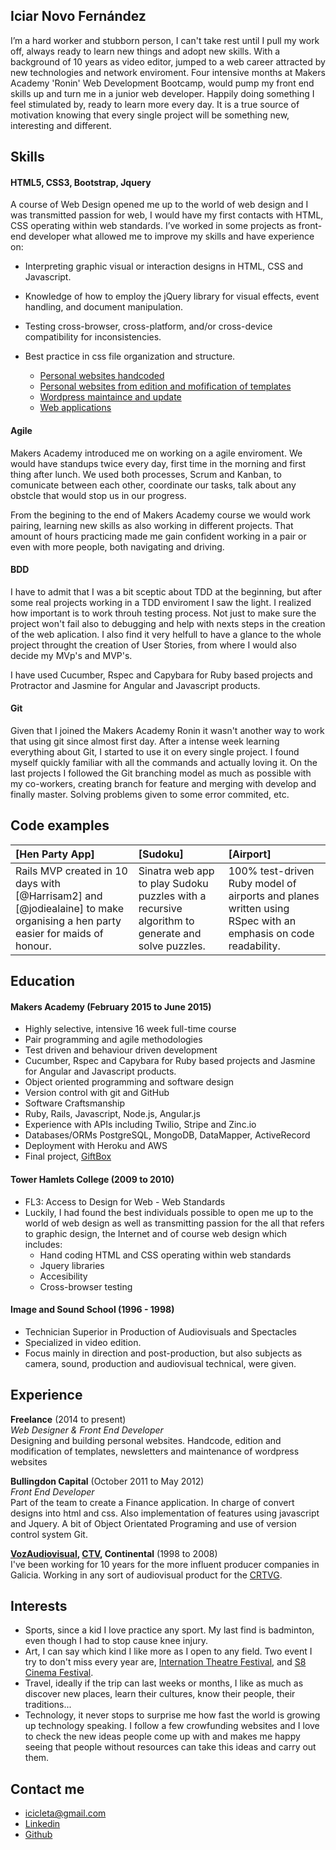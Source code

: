 ## Iciar Novo Fernández

I’m a hard worker and stubborn person, I can't take rest until I pull my work off, always ready to learn new things and adopt new skills. With a background of 10 years as video editor, jumped to a web career attracted by new technologies and network enviroment. Four intensive months at Makers Academy 'Ronin' Web Development Bootcamp, would pump my front end skills up and turn me in a junior web developer. Happily doing something I feel stimulated by, ready to learn more every day. It is a true source of motivation knowing that every single project will be something new, interesting and different.

## Skills

#### HTML5, CSS3, Bootstrap, Jquery

A course of Web Design opened me up to the world of web design and I was transmitted passion for web, I would have my first contacts with HTML, CSS operating within  web standards.
I’ve worked in some projects as front-end developer what allowed me to improve my skills and have experience on:
- Interpreting graphic visual or interaction designs in HTML, CSS and Javascript.
- Knowledge of how to employ the jQuery library for visual effects, event handling, and document manipulation.
- Testing cross-browser, cross-platform, and/or cross-device compatibility for inconsistencies.
- Best practice in css file organization and structure.

  - [Personal websites handcoded](http://beatrizpenedoruzo.co.uk)
  - [Personal websites from edition and mofification of templates](http:viviancallegaro.com/)
  - [Wordpress maintaince and update](http://s8cinema.com)
  - [Web applications](http://400holidays.com/)

#### Agile

Makers Academy introduced me on working on a agile enviroment. We would have standups twice every day, first time in the morning and first thing after lunch. We used both processes, Scrum and Kanban, to comunicate between each other, coordinate our tasks, talk about any obstcle that would stop us in our progress.

From the begining to the end of Makers Academy course we would work pairing, learning new skills as also working in different projects. That amount of hours practicing made me gain confident working in a pair or even with more people, both navigating and driving. 

#### BDD

I have to admit that I was a bit sceptic about TDD at the beginning, but after some real projects working in a TDD enviroment I saw the light. I realized how important is to work throuh testing process. Not just to make sure the project won't fail also to debugging and help with nexts steps in the creation of the web aplication. I also find it very helfull to have a glance to the whole project throught the creation of User Stories, from where I would also decide my MVp's and MVP's.

I have used Cucumber, Rspec and Capybara for Ruby based projects and Protractor and Jasmine for Angular and Javascript products.

#### Git

Given that I joined the Makers Academy Ronin it wasn't another way to work that using git since almost first day. After a intense week learning everything about Git, I started to use it on every single project. I found myself quickly familiar with all the commands and actually loving it. On the last projects I followed the Git branching model as much as possible with my co-workers, creating branch for feature and merging with develop and finally master. Solving problems given to some error commited, etc.

Code examples
-------------

| [Hen Party App] | [Sudoku] | [Airport] |
|:--------------- |:-------- |:--------- |
| Rails MVP created in 10 days with [@Harrisam2] and [@jodiealaine] to make organising a hen party easier for maids of honour. | Sinatra web app to play Sudoku puzzles with a recursive algorithm to generate and solve puzzles. | 100% test-driven Ruby model of airports and planes written using RSpec with an emphasis on code readability. |



## Education

#### Makers Academy (February 2015 to June 2015)

- Highly selective, intensive 16 week full-time course
- Pair programming and agile methodologies
- Test driven and behaviour driven development
- Cucumber, Rspec and Capybara for Ruby based projects and Jasmine for Angular and Javascript products.
- Object oriented programming and software design
- Version control with git and GitHub
- Software Craftsmanship
- Ruby, Rails, Javascript, Node.js, Angular.js
- Experience with APIs including Twilio, Stripe and Zinc.io
- Databases/ORMs PostgreSQL, MongoDB, DataMapper, ActiveRecord
- Deployment with Heroku and AWS
- Final project, [GiftBox](https://github.com/Icicleta/present_cobuy-1)

#### Tower Hamlets College (2009 to 2010)

- FL3: Access to Design for Web - Web Standards
- Luckily, I had found the best individuals possible to open me up to the world of web design as well as transmitting  passion for the all that refers to graphic design, the Internet and of course web design which includes: 
    - Hand coding HTML and CSS operating within web standards
    - Jquery libraries
    - Accesibility
    - Cross-browser testing

#### Image and Sound School (1996 - 1998)
 - Technician Superior in Production of Audiovisuals and Spectacles
 - Specialized in video edition. 
 - Focus mainly in direction and post-production, but also subjects as camera, sound, production and audiovisual technical, were given.

## Experience
  
**Freelance**  (2014 to present)    
*Web Designer & Front End Developer*  
Designing and building personal websites. Handcode, edition and modification of templates, newsletters and maintenance of wordpress websites

**Bullingdon Capital** (October 2011 to May 2012)   
*Front End Developer*  
Part of the team to create a Finance application. In charge of convert designs into html and css. Also implementation of features using javascript and Jquery. A bit of Object Orientated Programing and use of version control system Git.

**[VozAudiovisual](http://www.vozaudiovisual.es/), [CTV](http://www.ctvmedia.es/), Continental** (1998 to 2008)   
I've been working for 10 years for the more influent producer companies in Galicia. Working in any sort of audiovisual product for the [CRTVG](http://www.crtvg.es/tvg).

## Interests
  - Sports, since a kid I love practice any sport. My last find is badminton, even though I had to stop cause knee injury.
  - Art, I can say which kind I like more as I open to any field. Two event I try to don't miss every year are, [Internation Theatre Festival](http://www.mitribadavia.com/), and [S8 Cinema Festival](http://www.s8cinema.com/portal/en/).
  - Travel, ideally if the trip can last weeks or months, I like as much as discover new places, learn their cultures, know their people, their traditions... 
  - Technology, it never stops to surprise me how fast the world is growing up technology speaking. I follow a few crowfunding websites and I love to check the new ideas people come up with and makes me happy seeing that people without resources can take this ideas and carry out them.

## Contact me

- [icicleta@gmail.com](mailto:icicleta@gmail.com)
- [Linkedin](https://www.linkedin.com/in/icicleta)
- [Github](https://github.com/Icicleta)
